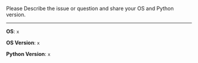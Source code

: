 Please Describe the issue or question and share your OS and Python version.
_________________
**OS**: `x`

**OS Version**: `x`

**Python Version**: `x`

